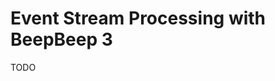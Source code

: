 Event Stream Processing with BeepBeep 3
=======================================

TODO

<!-- :wrap=soft: -->